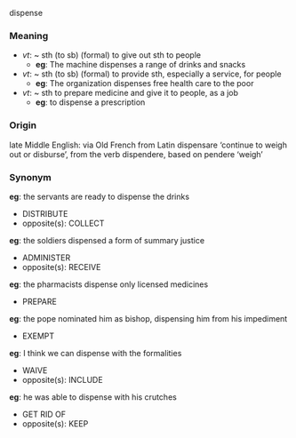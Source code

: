 dispense
### Meaning
+ _vt_: ~ sth (to sb) (formal) to give out sth to people
	+ __eg__: The machine dispenses a range of drinks and snacks
+ _vt_: ~ sth (to sb) (formal) to provide sth, especially a service, for people
	+ __eg__: The organization dispenses free health care to the poor
+ _vt_:  ~ sth to prepare medicine and give it to people, as a job
	+ __eg__: to dispense a prescription

### Origin

late Middle English: via Old French from Latin dispensare ‘continue to weigh out or disburse’, from the verb dispendere, based on pendere ‘weigh’

### Synonym

__eg__: the servants are ready to dispense the drinks

+ DISTRIBUTE
+ opposite(s): COLLECT

__eg__: the soldiers dispensed a form of summary justice

+ ADMINISTER
+ opposite(s): RECEIVE

__eg__: the pharmacists dispense only licensed medicines

+ PREPARE

__eg__: the pope nominated him as bishop, dispensing him from his impediment

+ EXEMPT

__eg__: I think we can dispense with the formalities

+ WAIVE
+ opposite(s): INCLUDE

__eg__: he was able to dispense with his crutches

+ GET RID OF
+ opposite(s): KEEP


